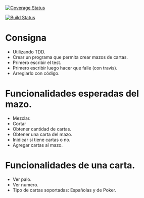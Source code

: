 [![Coverage Status](https://coveralls.io/repos/github/giulianoregolo/TDD2018/badge.svg?branch=master)](https://coveralls.io/github/giulianoregolo/TDD2018?branch=master)

[![Build Status](https://travis-ci.org/giulianoregolo/TDD2018.svg?branch=master)](https://travis-ci.org/giulianoregolo/TDD2018)

# Consigna

- Utilizando TDD.
- Crear un programa que permita crear mazos de cartas.
- Primero escribir el test.
- Primero escribir luego hacer que falle (con travis).
- Arreglarlo con código.

# Funcionalidades esperadas del mazo.

- Mezclar.
- Cortar
- Obtener cantidad de cartas.
- Obtener una carta del mazo.
- Inidicar si tiene cartas o no.
- Agregar cartas al mazo.

# Funcionalidades de una carta.

- Ver palo.
- Ver numero.
- Tipo de cartas soportadas: Españolas y de Poker.
